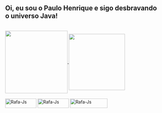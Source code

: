 ## Oi, eu sou o Paulo Henrique e sigo desbravando o universo Java!
<div style="display: inline_block"><br>
<a href="https://github.com/phsantanna">
  <img height=200 align="center" src="https://github-readme-stats.vercel.app/api?username=phsantanna&show_icons=true&theme=radical" />
</a>
    <img height=180 align= center src=https://github-readme-stats.vercel.app/api/top-langs/?username=Allansmesquita&layout=compact&theme=transparent&hide_title=false&bg_color=000&hide_border=true&show_icons=true&icon_color=30A3DC&title_color=0FFF50&text_color=FFF>

</div>


<div style="display: inline_block"><br>
  <img align="center" alt="Rafa-Js" height="30" width="100" src="https://img.shields.io/badge/Java-ED8B00?style=for-the-badge&logo=openjdk&logoColor=white">
  <img align="center" alt="Rafa-Js" height="30" width="100" src="https://img.shields.io/badge/Spring-6DB33F?style=for-the-badge&logo=spring&logoColor=white">
  <img align="center" alt="Rafa-Js" height="30" width="120" src="https://img.shields.io/badge/PostgreSQL-316192?style=for-the-badge&logo=postgresql&logoColor=white">
</div>


